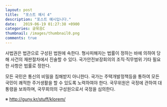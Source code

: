 ```yaml
---
layout: post
title:  "포스트 예시 4"
description: "포스트 예시입니다."
date:   2019-06-19 01:27:38 +0900
categories: 글묶음C
thumbnail: /images/thumbnail0.png
comments: true
---
```

사법권은 법관으로 구성된 법원에 속한다. 형사피해자는 법률이 정하는 바에 의하여 당해 사건의 재판절차에서 진술할 수 있다. 국가안전보장회의의 조직·직무범위 기타 필요한 사항은 법률로 정한다.

모든 국민은 통신의 비밀을 침해받지 아니한다. 국가는 주택개발정책등을 통하여 모든 국민이 쾌적한 주거생활을 할 수 있도록 노력하여야 한다. 국무위원은 국정에 관하여 대통령을 보좌하며, 국무회의의 구성원으로서 국정을 심의한다.

※ http://guny.kr/stuff/klorem/
